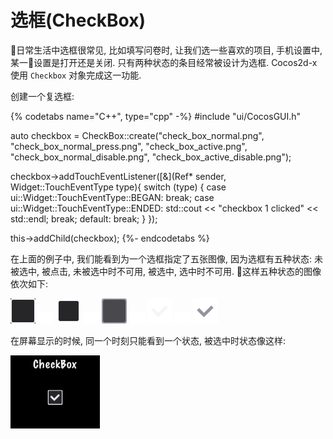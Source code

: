 # 选框(CheckBox)

日常生活中选框很常见, 比如填写问卷时, 让我们选一些喜欢的项目, 手机设置中, 某一设置是打开还是关闭. 只有两种状态的条目经常被设计为选框. Cocos2d-x 使用 `Checkbox` 对象完成这一功能.

创建一个复选框:

{% codetabs name="C++", type="cpp" -%}
#include "ui/CocosGUI.h"

auto checkbox = CheckBox::create("check_box_normal.png",
                                 "check_box_normal_press.png",
                                 "check_box_active.png",
                                 "check_box_normal_disable.png",
                                 "check_box_active_disable.png");

checkbox->addTouchEventListener([&](Ref* sender, Widget::TouchEventType type){
        switch (type)
        {
                case ui::Widget::TouchEventType::BEGAN:
                        break;
                case ui::Widget::TouchEventType::ENDED:
                        std::cout << "checkbox 1 clicked" << std::endl;
                        break;
                default:
                        break;
        }
});

this->addChild(checkbox);
{%- endcodetabs %}

在上面的例子中, 我们能看到为一个选框指定了五张图像, 因为选框有五种状态: 未被选中, 被点击, 未被选中时不可用, 被选中, 选中时不可用. 这样五种状态的图像依次如下:

![](../../en/ui_components/ui_components-img/CheckBox_Normal.png "") ![](../../en/basic_concepts/basic_concepts-img/smallSpacer.png "") ![](../../en/ui_components/ui_components-img/CheckBox_Press.png "") ![](../../en/basic_concepts/basic_concepts-img/smallSpacer.png "")
![](../../en/ui_components/ui_components-img/CheckBox_Disable.png "") ![](../../en/basic_concepts/basic_concepts-img/smallSpacer.png "")
![](../../en/ui_components/ui_components-img/CheckBoxNode_Normal.png "") ![](../../en/basic_concepts/basic_concepts-img/smallSpacer.png "")
![](../../en/ui_components/ui_components-img/CheckBoxNode_Disable.png "")

在屏幕显示的时候, 同一个时刻只能看到一个状态, 被选中时状态像这样:

![](ui_components-img/Checkbox_example.png "")
